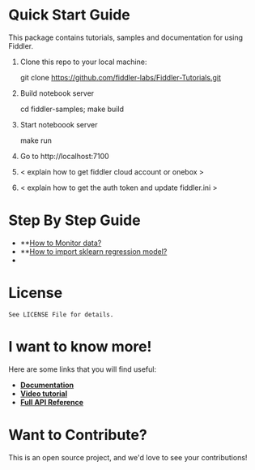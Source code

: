 <a name="quick-start-guide"></a>
# Quick Start Guide

This package contains tutorials, samples and documentation for using Fiddler.

1. Clone this repo to your local machine:

   git clone https://github.com/fiddler-labs/Fiddler-Tutorials.git

2. Build notebook server

   cd fiddler-samples; make build 

3. Start noteboook server

   make run

4. Go to http://localhost:7100

5. < explain how to get fiddler cloud account or onebox >
   
6. < explain how to get the auth token and update fiddler.ini >


<a name="step-by-step"></a>
# Step By Step Guide

- **[How to Monitor data?](https://github.com/fiddler-labs/fiddler-samples/blob/master/content_root/tutorial/01%20Monitor%20data%20using%20Fiddler.ipynb)
- **[How to import sklearn regression model?](https://github.com/fiddler-labs/fiddler-samples/blob/master/content_root/tutorial/02_1%20How%20to%20upload%20a%20simple%20sklearn%20regression%20model.ipynb)
- 

   
   
   
<a name="license"></a>
# License

```
See LICENSE File for details. 
```

<a name="i-want-to-know-more"></a>
# I want to know more!

Here are some links that you will find useful:
* **[Documentation](https://fiddler.ai)**
* **[Video tutorial](https://fiddler.ai)**
* **[Full API Reference](https://fiddler.ai)**


<a name="want-to-contribute"></a>
# Want to Contribute?

This is an open source project, and we'd love to see your contributions!




   
   
